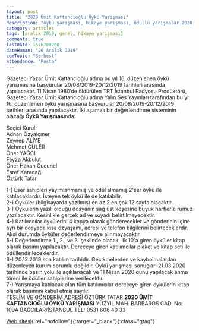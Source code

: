 ```yaml
---
layout: post
title: "2020 Ümit Kaftancıoğlu Öykü Yarışması"
description: "öykü yarışması, hikaye yarışması, ödüllü yarışmalar 2020, edebiyat yarışmaları 2020"
category: articles
tags: [aralık 2019, genel, hikaye yarışması]
comments: true
lastDate: 1576789200
dateHuman: "20 Aralık 2019"
comTopic: "Serbest"
attendance: "Posta" 
---
```


Gazeteci Yazar Ümit Kaftancıoğlu adına bu yıl 16. düzenlenen öykü yarışmasına başvurular 20/08/2019-20/12/2019 tarihleri arasında yapılacaktır. 
11 Nisan 1980’de öldürülen TRT İstanbul Radyosu Prodüktörü, Gazeteci Yazar Ümit Kaftancıoğlu adına Yalın Ses Yayınları tarafından bu yıl 16. düzenlenen öykü yarışmasına başvurular 20/08/2019-20/12/2019 tarihleri arasında yapılacaktır. 
İki aşamalı bir değerlendirme sisteminin olacağı **Öykü Yarışması**nda: 

Seçici Kurul:  
Adnan Özyalçıner  
Zeynep ALİYE  
Mehmet GÜLER  
Öner YAĞCI  
Feyza Akbulut  
Öner Hakan Cucunel  
Eşref Karadağ  
Öztürk Tatar

1-) Eser sahipleri yayımlanmamış ve ödül almamış 2'şer öykü ile katılacaklardır. İsteyen tek öykü ile de katılabilir.  
2-) Öyküler (bilgisayarda yazılmış) en az 2 en çok 12 sayfa olacaktır.  
3-) Öykülerin yazılı olduğu dosyanın sağ üst köşesine büyük harflerle rumuz yazılacaktır. Kesinlikle gerçek ad ve soyadı belirtilmeyecektir.  
4-) Katılımcılar öykülerini 4 kopya olarak gönderecekler ve gönderinin içine ayrı bir dosyada kısa özyaşamı, adresi ve telefon bilgilerini belirteceklerdir. Aksi durumda öyküler değerlendirmeye alınmayacaktır  
5-) Değerlendirme 1., 2., ve 3. şeklinde olacak, ilk 10'a giren öyküler kitap olarak basımı yapılacaktır.  Dereceye giren katılımcılar plaket ve kitap seti ile ödüllendirileceklerdir.  
6-) 20.12.2019 son katılım tarihidir. Gecikmelerden ve kaybolmalardan düzenleyen kurum sorumlu değildir. Öykü yarışması sonuçları 21.03.2020 tarihinde basın yolu ile açıklanacak ve 11 Nisan 2020 günü yapılacak anma töreni ile ödüller sahiplerine verilecektir.  
7-) Yarışmaya katılacak olan tüm katılımcılar dereceye giren öykülerin kitap olarak basımını kabul etmiş sayılır.  
TESLİM VE GÖNDERİM  ADRESİ ÖZTÜRK TATAR **2020 ÜMİT KAFTANCIOĞLU ÖYKÜ YARIŞMASI** YÜZYIL MAH. BARBAROS CAD. No: 109A BAĞCILAR/İSTANBUL TEL: 0531 608 40 33  

[Web sitesi](http://www.umitkaftancioglu.com/index/?utm_source=edebiyatyarismalari.com&utm_medium=affiliate&utm_campaign=cpc){:rel="nofollow"}{:target="_blank"}{:class="gtag"}
